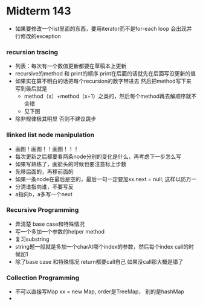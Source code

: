 # Midterm 143

* 如果要修改一个list里面的东西，要用iterator而不是for-each loop 会出现并行修改的exception

### recursion tracing

- 列表：每次有一个数值更新都要在草稿本上更新
- recursive的method 和 print的顺序 print在后面的话就先在后面写没更新的值
- 如果实在算不明白的话把每个recursion的数字带进去 然后把method写下来 写到最后就是
  - method（x）+method（x+1）之类的，然后每个method再去解顺序就不会错
  - 见下图
- 除非规律极其明显 否则不建议跳步

### llinked list node manipulation

- 画图！画图！！画图！！！
- 每次更新之后都要看两条node分别的变化是什么，再考虑下一步怎么写
- 如果写熟练了，画箭头的时候也要注意标上步数
- 先移后面的，再移前面的
- 如果一条node在最后是空的，最后一句一定要加xx.next = null; 这样以防万一
- 分清谁指向谁，不要写反
- a指向b，a多写一个next

### Recursive Programming

- 弄清楚 base case和特殊情况
- 写一个多加一个参数的helper method
- 复习substring
- string题一般就是多加一个charAt哪个index的参数，然后每个index call的时候加1
- 除了base case 和特殊情况 return都要call自己 如果没call那大概是错了

### Collection Programming

- 不可以直接写Map xx = new Map, order是TreeMap， 别的是hashMap
- 